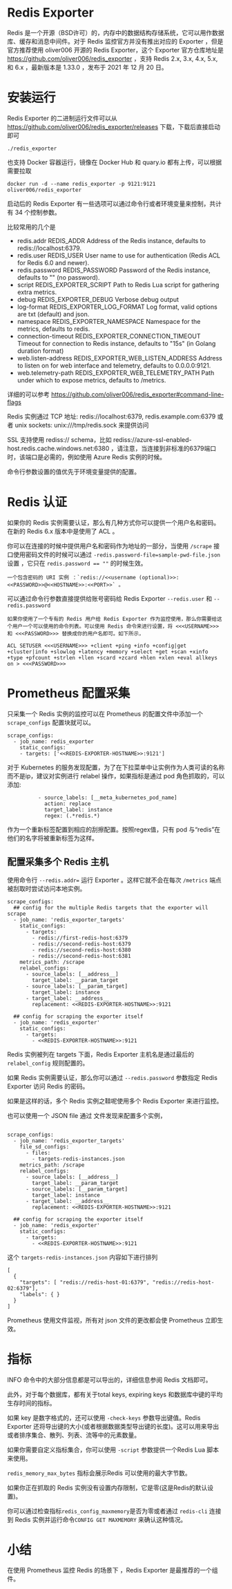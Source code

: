 # Redis Exporter



Redis 是一个开源（BSD许可）的，内存中的数据结构存储系统，它可以用作数据库、缓存和消息中间件。对于 Redis 监控官方并没有推出对应的 Exporter ，但是官方推荐使用 oliver006 开源的 Redis Exporter，这个 Exporter 官方仓库地址是 https://github.com/oliver006/redis_exporter ，支持 Redis 2.x, 3.x, 4.x, 5.x, 和 6.x ，最新版本是 1.33.0 ，发布于 2021 年 12 月 20 日。


# 安装运行

Redis Exporter 的二进制运行文件可以从 https://github.com/oliver006/redis_exporter/releases  下载，下载后直接启动即可

```
./redis_exporter 
```

也支持 Docker 容器运行，镜像在 Docker Hub 和 quary.io 都有上传，可以根据需要拉取

```
docker run -d --name redis_exporter -p 9121:9121 oliver006/redis_exporter
```

启动后的 Redis Exporter 有一些选项可以通过命令行或者环境变量来控制，共计有 34 个控制参数。


比较常用的几个是 



* redis.addr	REDIS_ADDR	Address of the Redis instance, defaults to redis://localhost:6379.
* redis.user	REDIS_USER	User name to use for authentication (Redis ACL for Redis 6.0 and newer).
* redis.password	REDIS_PASSWORD	Password of the Redis instance, defaults to "" (no password).
* script	REDIS_EXPORTER_SCRIPT	Path to Redis Lua script for gathering extra metrics.
* debug	REDIS_EXPORTER_DEBUG	Verbose debug output
* log-format	REDIS_EXPORTER_LOG_FORMAT	Log format, valid options are txt (default) and json.
* namespace	REDIS_EXPORTER_NAMESPACE	Namespace for the metrics, defaults to redis.
* connection-timeout	REDIS_EXPORTER_CONNECTION_TIMEOUT	Timeout for connection to Redis instance, defaults to "15s" (in Golang duration format)
* web.listen-address	REDIS_EXPORTER_WEB_LISTEN_ADDRESS	Address to listen on for web interface and telemetry, defaults to 0.0.0.0:9121.
* web.telemetry-path	REDIS_EXPORTER_WEB_TELEMETRY_PATH	Path under which to expose metrics, defaults to /metrics.

详细的可以参考 https://github.com/oliver006/redis_exporter#command-line-flags 


Redis 实例通过 TCP 地址: redis://localhost:6379, redis.example.com:6379 或者 unix sockets: unix:///tmp/redis.sock 来提供访问

SSL 支持使用 rediss:// schema，比如 rediss://azure-ssl-enabled-host.redis.cache.windows.net:6380 ，请注意，当连接到非标准的6379端口时，该端口是必需的，例如使用 Azure Redis 实例的时候。

命令行参数设置的值优先于环境变量提供的配置。

# Redis 认证

如果你的 Redis 实例需要认证，那么有几种方式你可以提供一个用户名和密码。在新的 Redis 6.x 版本中是使用了 ACL 。

你可以在连接的时候中提供用户名和密码作为地址的一部分，当使用 `/scrape` 接口使用密码文件的时候可以通过 
`-redis.password-file=sample-pwd-file.json` 设置 ，它只在 `redis.password == ""` 的时候生效。

```
一个包含密码的 URI 实例 ：`redis://<<username (optional)>>:<<PASSWORD>>@<<HOSTNAME>>:<<PORT>>` 。
```

可以通过命令行参数直接提供给账号密码给 Redis Exporter `--redis.user` 和 `--redis.password`

```
如果你使用了一个专有的 Redis 用户给 Redis Exporter 作为监控使用，那么你需要给这个用户一个可以使用的命令列表。可以使用 Redis 命令来进行设置，将 <<<USERNAME>>> 和 <<<PASSWORD>>> 替换成你的用户名即可。如下所示，

ACL SETUSER <<<USERNAME>>> +client +ping +info +config|get +cluster|info +slowlog +latency +memory +select +get +scan +xinfo +type +pfcount +strlen +llen +scard +zcard +hlen +xlen +eval allkeys on > <<<PASSWORD>>>
```


# Prometheus 配置采集

只采集一个 Redis 实例的监控可以在 Prometheus 的配置文件中添加一个  `scrape_configs` 配置块就可以。

```
scrape_configs:
  - job_name: redis_exporter
    static_configs:
    - targets: ['<<REDIS-EXPORTER-HOSTNAME>>:9121']
```

对于 Kubernetes 的服务发现配置，为了在下拉菜单中让实例作为人类可读的名称而不是ip，建议对实例进行 relabel 操作，如果指标是通过 pod 角色抓取的，可以添加:

```
          - source_labels: [__meta_kubernetes_pod_name]
            action: replace
            target_label: instance
            regex: (.*redis.*)
```

作为一个重新标签配置到相应的刮擦配置。按照regex值，只有 pod 与“redis”在他们的名字将被重新标签为这样。

## 配置采集多个 Redis 主机

使用命令行 `--redis.addr=` 运行 Exporter 。这样它就不会在每次 `/metrics` 端点被刮取时尝试访问本地实例。

```
scrape_configs:
  ## config for the multiple Redis targets that the exporter will scrape
  - job_name: 'redis_exporter_targets'
    static_configs:
      - targets:
        - redis://first-redis-host:6379
        - redis://second-redis-host:6379
        - redis://second-redis-host:6380
        - redis://second-redis-host:6381
    metrics_path: /scrape
    relabel_configs:
      - source_labels: [__address__]
        target_label: __param_target
      - source_labels: [__param_target]
        target_label: instance
      - target_label: __address__
        replacement: <<REDIS-EXPORTER-HOSTNAME>>:9121

  ## config for scraping the exporter itself
  - job_name: 'redis_exporter'
    static_configs:
      - targets:
        - <<REDIS-EXPORTER-HOSTNAME>>:9121
```

Redis 实例被列在 targets 下面，Redis Exporter 主机名是通过最后的 `relabel_config` 规则配置的。

如果 Redis 实例需要认证，那么你可以通过 `--redis.password` 参数指定 Redis Exporter 访问 Redis 的密码。

如果是这样的话，多个 Redis 实例之鞥呢使用多个 Redis Exporter 来进行监控。

也可以使用一个 JSON file 通过 文件发现来配置多个实例，

```

scrape_configs:
  - job_name: 'redis_exporter_targets'
    file_sd_configs:
      - files:
        - targets-redis-instances.json
    metrics_path: /scrape
    relabel_configs:
      - source_labels: [__address__]
        target_label: __param_target
      - source_labels: [__param_target]
        target_label: instance
      - target_label: __address__
        replacement: <<REDIS-EXPORTER-HOSTNAME>>:9121

  ## config for scraping the exporter itself
  - job_name: 'redis_exporter'
    static_configs:
      - targets:
        - <<REDIS-EXPORTER-HOSTNAME>>:9121
```

这个 `targets-redis-instances.json` 内容如下进行排列

```
[
  {
    "targets": [ "redis://redis-host-01:6379", "redis://redis-host-02:6379"],
    "labels": { }
  }
]
```

Prometheus 使用文件监视，所有对 json 文件的更改都会使 Prometheus 立即生效。

# 指标 

INFO 命令中的大部分信息都是可以导出的，详细信息参阅 Redis 文档即可。

此外，对于每个数据库，都有关于total keys, expiring keys 和数据库中键的平均生存时间的指标。


如果 key 是数字格式的，还可以使用 `-check-keys` 参数导出键值。Redis Exporter 还将导出键的大小(或者根据数据类型导出键的长度)。这可以用来导出或者排序集合、散列、列表、流等中的元素数量。

如果你需要自定义指标集合，你可以使用 `-script` 参数提供一个Redis Lua 脚本来使用。

`redis_memory_max_bytes` 指标会展示Redis 可以使用的最大字节数。

如果你正在抓取的 Redis 实例没有设置内存限制，它是零(这是Redis的默认设置)。

你可以通过检查指标`redis_config_maxmemory`是否为零或者通过 `redis-cli` 连接到 Redis 实例并运行命令`CONFIG GET MAXMEMORY` 来确认这种情况。

# 小结

在使用 Prometheus 监控 Redis 的场景下 ，Redis Exporter  是最推荐的一个组件。
